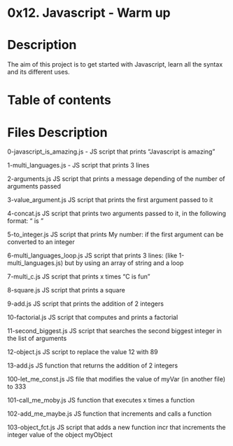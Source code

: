 # 0x12. Javascript - Warm up

# Description

The aim of this project is to get started with Javascript, learn all the syntax and its different uses.

# Table of contents

# Files	Description

0-javascript_is_amazing.js	- JS script that prints “Javascript is amazing”

1-multi_languages.js	- JS script that prints 3 lines

2-arguments.js	JS script that prints a message depending of the number of arguments passed

3-value_argument.js	JS script that prints the first argument passed to it

4-concat.js	JS script that prints two arguments passed to it, in the following format: “ is ”

5-to_integer.js	JS script that prints My number: if the first argument can be converted to an integer

6-multi_languages_loop.js	JS script that prints 3 lines: (like 1-multi_languages.js) but by using an array of string and a loop

7-multi_c.js	JS script that prints x times “C is fun”

8-square.js	JS script that prints a square

9-add.js	JS script that prints the addition of 2 integers

10-factorial.js	JS script that computes and prints a factorial

11-second_biggest.js	JS script that searches the second biggest integer in the list of arguments

12-object.js	JS script to replace the value 12 with 89

13-add.js	JS function that returns the addition of 2 integers

100-let_me_const.js	JS file that modifies the value of myVar (in another file) to 333

101-call_me_moby.js	JS function that executes x times a function

102-add_me_maybe.js	JS function that increments and calls a function

103-object_fct.js	JS script that adds a new function incr that increments the integer value of the object myObject
